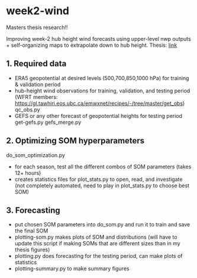 # week2-wind
Masters thesis research!!

Improving week-2 hub height wind forecasts using upper-level nwp outputs + self-organizing maps to extrapolate down to hub height. Thesis: [link](https://open.library.ubc.ca/soa/cIRcle/collections/ubctheses/24/items/1.0445419) 

## 1. Required data
- ERA5 geopotential at desired levels (500,700,850,1000 hPa) for training & validation period
- hub-height wind observations for training, validation, and testing period (WFRT members: https://gl.tawhiri.eos.ubc.ca/emwxnet/recipes/-/tree/master/get_obs)
qc_obs.py
- GEFS or any other forecast of geopotential heights for testing period
get-gefs.py
gefs_merge.py

## 2. Optimizing SOM hyperparameters
do_som_optimization.py
- for each season, test all the different combos of SOM parameters (takes 12+ hours)
- creates statistics files for plot_stats.py to open, read, and investigate
(not completely automated, need to play in plot_stats.py to choose best SOM)

## 3. Forecasting
- put chosen SOM parameters into do_som.py and run it to train and save the final SOM
- plotting-som.py makes plots of SOM and distributions (will have to update this script if making SOMs that are different sizes than in my thesis figures)
- plotting.py does forecasting for the testing period, can make plots of statistics
- plotting-summary.py to make summary figures
